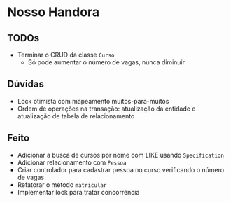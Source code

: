 # Nosso Handora

## TODOs

- Terminar o CRUD da classe `Curso`
  - Só pode aumentar o número de vagas, nunca diminuir

## Dúvidas

- Lock otimista com mapeamento muitos-para-muitos
- Ordem de operações na transação: atualização da entidade e atualização de tabela de relacionamento

## Feito

- Adicionar a busca de cursos por nome com LIKE usando `Specification`
- Adicionar relacionamento com `Pessoa`
- Criar controlador para cadastrar pessoa no curso verificando o número de vagas
- Refatorar o método `matricular`
- Implementar lock para tratar concorrência
